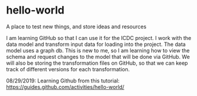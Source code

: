 # hello-world
A place to test new things, and store ideas and resources

I am learning GitHub so that I can use it for the ICDC project.  I work with the data model and transform input data for loading into the project.  The data model uses a graph db.  This is new to me, so I am learning how to view the schema and request changes to the model that will be done via GitHub.  We will also be storing the transformation files on GitHub, so that we can keep track of different versions for each transformation.

08/29/2019: Learning Github from this tutorial: https://guides.github.com/activities/hello-world/
